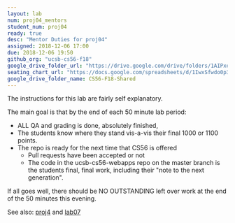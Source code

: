 ```yaml
---
layout: lab
num: proj04_mentors
student_num: proj04
ready: true
desc: "Mentor Duties for proj04"
assigned: 2018-12-06 17:00
due: 2018-12-06 19:50
github_org: "ucsb-cs56-f18"
google_drive_folder_url: "https://drive.google.com/drive/folders/1AIPxe23CNuz8ik_AHCseSw-hn-WV2IK6?usp=sharing"
seating_chart_url: "https://docs.google.com/spreadsheets/d/1IwxSfwdo0p38mooCNZpVPc2uzCRmowsLhqF8pEkaV3I/edit?usp=sharing"
google_drive_folder_name: CS56-F18-Shared
---
```


The instructions for this lab are fairly self explanatory.  

The main goal is that by the end of each 50 minute lab period:
* ALL QA and grading is done, absolutely finished, 
* The students know where they stand vis-a-vis their final 1000 or 1100 points.
* The repo is ready for the next time that CS56 is offered
   * Pull requests have been accepted or not
   * The code in the ucsb-cs56-webapps repo on the master branch is the students final, final work, including their
      "note to the next generation".
 
If all goes well, there should be NO OUTSTANDING left over work at the end of the 50 minutes this evening.

See also: [proj4](/lab/proj4/) and [lab07](/lab/lab07)

